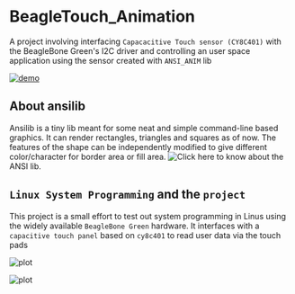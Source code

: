 # BeagleTouch_Animation


A project involving interfacing `Capacacitive Touch sensor (CY8C401)` with the BeagleBone Green's I2C driver and controlling an user space application using the sensor created with `ANSI_ANIM` lib

[![demo](https://asciinema.org/a/PX9BwMV06lbcqUCMdwdzBQbvE.svg)](https://asciinema.org/a/PX9BwMV06lbcqUCMdwdzBQbvE)

## About ansilib

Ansilib is a tiny lib meant for some neat and simple command-line based graphics. It can render rectangles, triangles and squares as of now.
The features of the shape can be independently modified to give different color/character for border area or fill area.
![Click here](https://github.com/CodeOn-ArK/ansi_anim) to know about the ANSI lib.

## `Linux System Programming` and the `project`

This project is a small effort to test out system programming in Linus using the widely available `BeagleBone Green` hardware.
It interfaces with a `capacitive touch panel` based on `cy8c401`  to read user data via the touch pads

![plot](https://files.seeedstudio.com/wiki/Grove-Capacitive_Touch_Slide_Sensor-CY8C4014LQI/img/main.jpg)



![plot](https://files.seeedstudio.com/wiki/Grove-Capacitive_Touch_Slide_Sensor-CY8C4014LQI/img/pin_out_back.jpg)
